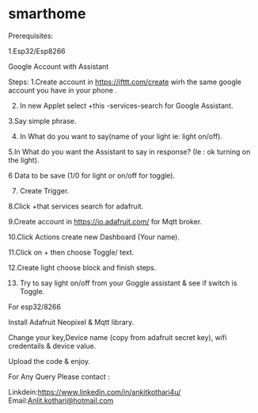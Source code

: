 # smarthome

Prerequisites:

1.Esp32/Esp8266

Google Account with Assistant

Steps:
1.Create account in https://ifttt.com/create wirh the same google account you have in your phone .

2. In new Applet select +this -services-search for Google Assistant.

3.Say simple phrase.

4. In What do you want to say(name of your light ie: light on/off).

5.In What do you want the Assistant to say in response? (Ie : ok turning on the light).

6 Data to be save (1/0 for light or on/off for toggle).

7. Create Trigger.

8.Click +that services search for adafruit.

9.Create account in https://io.adafruit.com/ for Mqtt broker.

10.Click Actions create new Dashboard (Your name).

11.Click on + then choose Toggle/ text.

12.Create light choose block and finish steps.

13. Try to say light on/off from your Goggle assistant & see if switch is Toggle.




For esp32/8266

Install Adafruit Neopixel & Mqtt library.

Change your key,Device name (copy from adafruit secret key), wifi credentails & device value.

Upload the code & enjoy.



For Any Query Please contact :

Linkdein:https://www.linkedin.com/in/ankitkothari4u/
Email:Anlit.kothari@hotmail.com
